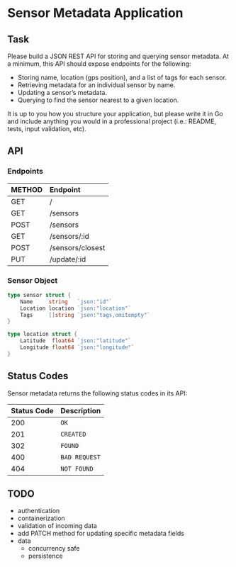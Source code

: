 # Sensor Metadata Application

## Task
Please build a JSON REST API for storing and querying sensor metadata.
At a minimum, this API should expose endpoints for the following:
- Storing name, location (gps position), and a list of tags for each sensor.
- Retrieving metadata for an individual sensor by name.
- Updating a sensor’s metadata.
- Querying to find the sensor nearest to a given location.

It is up to you how you structure your application, but please write it in Go and include anything you would
in a professional project (i.e.: README, tests, input validation, etc).


## API

### Endpoints

| METHOD | Endpoint |
| :----- | :------- |
| GET    | /        |
| GET    | /sensors |
| POST   | /sensors |
| GET    | /sensors/:id |
| POST   | /sensors/closest |
| PUT    | /update/:id  |

### Sensor Object
```go
type sensor struct {
	Name     string   `json:"id"`
	Location location `json:"location"`
	Tags     []string `json:"tags,omitempty"`
}

type location struct {
	Latitude  float64 `json:"latitude"`
	Longitude float64 `json:"longitude"`
}
```


## Status Codes

Sensor metadata returns the following status codes in its API:

| Status Code | Description |
| :-- | :--- |
| 200 | `OK` |
| 201 | `CREATED` |
| 302 | `FOUND` |
| 400 | `BAD REQUEST` |
| 404 | `NOT FOUND` |


## TODO
- authentication
- containerization
- validation of incoming data
- add PATCH method for updating specific metadata fields
- data
	- concurrency safe
	- persistence
